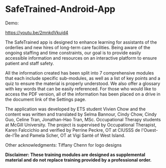 # SafeTrained-Android-App

Demo: 

https://youtu.be/2mnkdVkujd4

The SafeTrained app is designed to enhance learning for assistants of the orderlies and new hires of long-term care facilities. Being aware of the ongoing staffing and time constraints, our goal is to provide easily accessible information and resources on an interactive platform to ensure patient and staff safety. 

All the information created has been split into 7 comprehensive modules that each include specific sub-modules, as well as a list of key points and a quiz to ensure the material is properly understood. We also offer a glossary with key words that can be easily referenced. For those who would like to access the PDF version, all of the information has been placed on a drive in the document link of the Settings page.

The application was developed by ETS student Vivien Chow and the content was written and translated by Selma Bannour, Cindy Chow, Cindy Guo, Celine Tran, Jonathan-Hao Tran, MSc. Occupational Therapy students at McGill University. The project is supervised by Occupational Therapist, Karen Falccichio and verified by Perrine Peckre, OT at CIUSSS de l'Ouest-de-l'Île and Pamela Scher, OT at Vigi Santé of West Island.

Other acknowledgments: 
Tiffany Chenn for logo designs

**Disclaimer: These training modules are designed as supplemental material and do not replace training provided by a professional order.**

